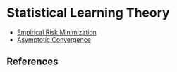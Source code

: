 # Statistical Learning Theory

- [Empirical Risk Minimization](statistical_learning_theory/empirical_risk_minimization.md)
- [Asymptotic Convergence](statistical_learning_theory/)


## References